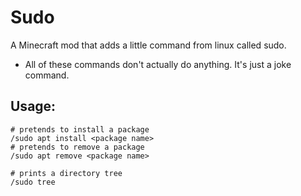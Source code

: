 # Sudo

A Minecraft mod that adds a little command from linux called sudo.

* All of these commands don't actually do anything. It's just a joke command.

## Usage:
```
# pretends to install a package
/sudo apt install <package name>
# pretends to remove a package
/sudo apt remove <package name>

# prints a directory tree
/sudo tree
```
